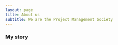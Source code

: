 ```yaml
---
layout: page
title: About us
subtitle: We are the Project Management Society 
---
```




### My story


